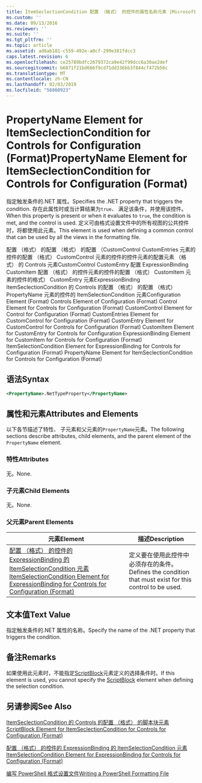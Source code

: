 ```yaml
---
title: ItemSeclectionCondition 配置 （格式） 的控件的属性名称元素 |Microsoft Docs
ms.custom: ''
ms.date: 09/13/2016
ms.reviewer: ''
ms.suite: ''
ms.tgt_pltfrm: ''
ms.topic: article
ms.assetid: ad8ab181-c559-492e-a0cf-299e381fdcc3
caps.latest.revision: 6
ms.openlocfilehash: ce25789bdfc2679372ca9e42f99dcc6a30ae2def
ms.sourcegitcommit: b6871f21bd666f9cd71dd336bb3f844cf472b56c
ms.translationtype: MT
ms.contentlocale: zh-CN
ms.lasthandoff: 02/03/2019
ms.locfileid: "56860923"
---
```

# <a name="propertyname-element-for-itemseclectioncondition-for-controls-for-configuration-format"></a><span data-ttu-id="0611b-102">PropertyName Element for ItemSeclectionCondition for Controls for Configuration (Format)</span><span class="sxs-lookup"><span data-stu-id="0611b-102">PropertyName Element for ItemSeclectionCondition for Controls for Configuration (Format)</span></span>

<span data-ttu-id="0611b-103">指定触发条件的.NET 属性。</span><span class="sxs-lookup"><span data-stu-id="0611b-103">Specifies the .NET property that triggers the condition.</span></span> <span data-ttu-id="0611b-104">存在此属性时或当计算结果为`true`、 满足该条件，并使用该控件。</span><span class="sxs-lookup"><span data-stu-id="0611b-104">When this property is present or when it evaluates to `true`, the condition is met, and the control is used.</span></span> <span data-ttu-id="0611b-105">定义可由格式设置文件中的所有视图的公共控件时，将都使用此元素。</span><span class="sxs-lookup"><span data-stu-id="0611b-105">This element is used when defining a common control that can be used by all the views in the formatting file.</span></span>

<span data-ttu-id="0611b-106">配置 （格式） 的配置 （格式） 的配置 （CustomControl CustomEntries 元素的控件的配置 （格式） CustomControl 元素的控件的控件元素的配置元素 （格式） 的 Controls 元素CustomControl CustomEntry 配置 ExpressionBinding CustomItem 配置 （格式） 的控件元素的控件的配置 （格式） CustomItem 元素的控件的格式） CustomEntry 元素ExpressionBinding ItemSeclectionCondition 的 Controls 的配置 （格式） 的配置 （格式） PropertyName 元素的控件的 ItemSelectionCondition 元素</span><span class="sxs-lookup"><span data-stu-id="0611b-106">Configuration Element (Format) Controls Element of Configuration (Format) Control Element for Controls for Configuration (Format) CustomControl Element for Control for Configuration (Format) CustomEntries Element for CustomControl for Configuration (Format) CustomEntry Element for CustomControl for Controls for Configuration (Format) CustomItem Element for CustomEntry for Controls for Configuration ExpressionBinding Element for CustomItem for Controls for Configuration (Format) ItemSelectionCondition Element for ExpressionBinding for Controls for Configuration (Format) PropertyName Element for ItemSeclectionCondition for Controls for Configuration (Format)</span></span>

## <a name="syntax"></a><span data-ttu-id="0611b-107">语法</span><span class="sxs-lookup"><span data-stu-id="0611b-107">Syntax</span></span>

```xml
<PropertyName>.NetTypeProperty</PropertyName>
```

## <a name="attributes-and-elements"></a><span data-ttu-id="0611b-108">属性和元素</span><span class="sxs-lookup"><span data-stu-id="0611b-108">Attributes and Elements</span></span>

<span data-ttu-id="0611b-109">以下各节描述了特性、 子元素和父元素的`PropertyName`元素。</span><span class="sxs-lookup"><span data-stu-id="0611b-109">The following sections describe attributes, child elements, and the parent element of the `PropertyName` element.</span></span>

### <a name="attributes"></a><span data-ttu-id="0611b-110">特性</span><span class="sxs-lookup"><span data-stu-id="0611b-110">Attributes</span></span>

<span data-ttu-id="0611b-111">无。</span><span class="sxs-lookup"><span data-stu-id="0611b-111">None.</span></span>

### <a name="child-elements"></a><span data-ttu-id="0611b-112">子元素</span><span class="sxs-lookup"><span data-stu-id="0611b-112">Child Elements</span></span>

<span data-ttu-id="0611b-113">无。</span><span class="sxs-lookup"><span data-stu-id="0611b-113">None.</span></span>

### <a name="parent-elements"></a><span data-ttu-id="0611b-114">父元素</span><span class="sxs-lookup"><span data-stu-id="0611b-114">Parent Elements</span></span>

|<span data-ttu-id="0611b-115">元素</span><span class="sxs-lookup"><span data-stu-id="0611b-115">Element</span></span>|<span data-ttu-id="0611b-116">描述</span><span class="sxs-lookup"><span data-stu-id="0611b-116">Description</span></span>|
|-------------|-----------------|
|[<span data-ttu-id="0611b-117">配置 （格式） 的控件的 ExpressionBinding 的 ItemSelectionCondition 元素</span><span class="sxs-lookup"><span data-stu-id="0611b-117">ItemSelectionCondition Element for ExpressionBinding for Controls for Configuration (Format)</span></span>](./itemselectioncondition-element-for-expressionbinding-for-controls-for-configuration-format.md)|<span data-ttu-id="0611b-118">定义要在使用此控件中必须存在的条件。</span><span class="sxs-lookup"><span data-stu-id="0611b-118">Defines the condition that must exist for this control to be used.</span></span>|

## <a name="text-value"></a><span data-ttu-id="0611b-119">文本值</span><span class="sxs-lookup"><span data-stu-id="0611b-119">Text Value</span></span>

<span data-ttu-id="0611b-120">指定触发条件的.NET 属性的名称。</span><span class="sxs-lookup"><span data-stu-id="0611b-120">Specify the name of the .NET property that triggers the condition.</span></span>

## <a name="remarks"></a><span data-ttu-id="0611b-121">备注</span><span class="sxs-lookup"><span data-stu-id="0611b-121">Remarks</span></span>

<span data-ttu-id="0611b-122">如果使用此元素时，不能指定[ScriptBlock](./scriptblock-element-for-itemseclectioncondition-for-controls-for-configuration-format.md)元素定义的选择条件时。</span><span class="sxs-lookup"><span data-stu-id="0611b-122">If this element is used, you cannot specify the [ScriptBlock](./scriptblock-element-for-itemseclectioncondition-for-controls-for-configuration-format.md) element when defining the selection condition.</span></span>

## <a name="see-also"></a><span data-ttu-id="0611b-123">另请参阅</span><span class="sxs-lookup"><span data-stu-id="0611b-123">See Also</span></span>

[<span data-ttu-id="0611b-124">ItemSeclectionCondition 的 Controls 的配置 （格式） 的脚本块元素</span><span class="sxs-lookup"><span data-stu-id="0611b-124">ScriptBlock Element for ItemSeclectionCondition for Controls for Configuration (Format)</span></span>](./scriptblock-element-for-itemseclectioncondition-for-controls-for-configuration-format.md)

[<span data-ttu-id="0611b-125">配置 （格式） 的控件的 ExpressionBinding 的 ItemSelectionCondition 元素</span><span class="sxs-lookup"><span data-stu-id="0611b-125">ItemSelectionCondition Element for ExpressionBinding for Controls for Configuration (Format)</span></span>](./itemselectioncondition-element-for-expressionbinding-for-controls-for-configuration-format.md)

[<span data-ttu-id="0611b-126">编写 PowerShell 格式设置文件</span><span class="sxs-lookup"><span data-stu-id="0611b-126">Writing a PowerShell Formatting File</span></span>](./writing-a-powershell-formatting-file.md)
